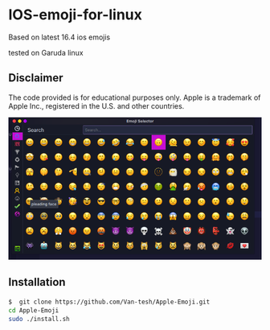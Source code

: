 # IOS-emoji-for-linux

Based on latest 16.4 ios emojis

tested on Garuda linux 


## Disclaimer

The code provided is for educational purposes only. Apple is a trademark of Apple Inc., registered in the U.S. and other countries. 


![...>.<_ can't_resist...](./Screenshot_20230321_010548.png)

## Installation
```sh
$  git clone https://github.com/Van-tesh/Apple-Emoji.git
cd Apple-Emoji
sudo ./install.sh 
```             
